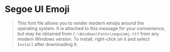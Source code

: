 # Segoe UI Emoji

> This font file allows you to render modern emojis around the operating system. It is attached to this message for your convenience, but may be obtained from `C:\Windows\Fonts\seguiemj.ttf` from any modern Windows version.
> To install, right-click on it and select `Install` after downloading it.